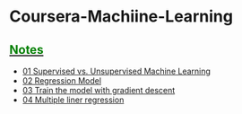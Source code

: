 # Coursera-Machiine-Learning

## **[<font color=#008000>Notes</font>](https://github.com/Uyouii/Reading/blob/master/%E6%9C%BA%E5%99%A8%E5%AD%A6%E4%B9%A0/Coursera-Machiine-Learning/Notes)**
- [01 Supervised vs. Unsupervised Machine Learning](https://github.com/Uyouii/Reading/blob/master/%E6%9C%BA%E5%99%A8%E5%AD%A6%E4%B9%A0/Coursera-Machiine-Learning/Notes/01%20Supervised%20vs.%20Unsupervised%20Machine%20Learning.md)
- [02 Regression Model](https://github.com/Uyouii/Reading/blob/master/%E6%9C%BA%E5%99%A8%E5%AD%A6%E4%B9%A0/Coursera-Machiine-Learning/Notes/02%20Regression%20Model.md)
- [03 Train the model with gradient descent](https://github.com/Uyouii/Reading/blob/master/%E6%9C%BA%E5%99%A8%E5%AD%A6%E4%B9%A0/Coursera-Machiine-Learning/Notes/03%20Train%20the%20model%20with%20gradient%20descent.md)
- [04 Multiple liner regression](https://github.com/Uyouii/Reading/blob/master/%E6%9C%BA%E5%99%A8%E5%AD%A6%E4%B9%A0/Coursera-Machiine-Learning/Notes/04%20Multiple%20liner%20regression.md)
